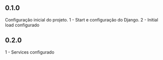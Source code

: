 ## 0.1.0
Configuração inicial do projeto.
1 - Start e configuração do Django.
2 - Initial load configurado

## 0.2.0
1 - Services configurado